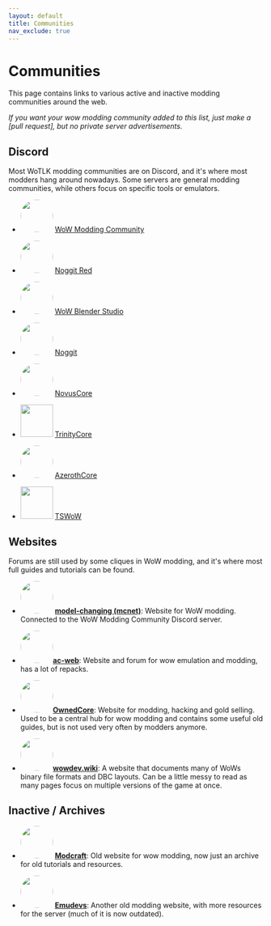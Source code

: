 ```yaml
---
layout: default
title: Communities
nav_exclude: true
---
```


# Communities

This page contains links to various active and inactive modding communities around the web.

_If you want your wow modding community added to this list, just make a [pull request], but no private server advertisements._

## Discord

Most WoTLK modding communities are on Discord, and it's where most modders hang around nowadays. Some servers are general modding communities, while others focus on specific tools or emulators.

- <img width="64px" style="border-radius: 50%;" src="https://cdn.discordapp.com/icons/407664041016688662/48f47fc35e722173f88daf77de27dc15.webp?size=100"> [WoW Modding Community](https://discord.gg/Dnrztg7dCZ)

- <img width="64px" style="border-radius: 50%;" src="https://cdn.discordapp.com/icons/947571309175504926/0d72ac2cb480e7a8ee8b691f94d4f919.png?size=240"> [Noggit Red](https://discord.gg/Tk2TpN8CaF)

- <img width="64px" style="border-radius: 50%;" src="https://cdn.discordapp.com/icons/402049199740289025/7876cf6f70758aad4253e94d57a5602e.png?size=240"> [WoW Blender Studio](https://discord.gg/SBEDRXrSnd)

- <img width="64px" style="border-radius: 50%;" src="https://cdn.discordapp.com/icons/669160654455832597/a73c2ca8820b2d2df762884773e2a3ce.png?size=240"> [Noggit](https://discord.gg/UbdFHyM)

- <img width="64px" style="border-radius: 50%;" src="https://cdn.discordapp.com/icons/554123112384299010/dfd6deb36d754a6b1d1af1f366ecd702.png?size=240"> [NovusCore](https://discord.gg/AANhzQBbA8)

- <img width="64px" src="https://cdn.discordapp.com/icons/376073286427344897/d5538e2eea07f10103b6546eaeba76a7.png?size=240"> [TrinityCore](https://discord.gg/thHQyptB)

- <img width="64px" style="border-radius: 50%;" src="https://cdn.discordapp.com/icons/217589275766685707/997a566468859317e9e22e9e782fb587.png?size=240"> [AzerothCore](https://discord.gg/XUx7X3tU)

- <img width="64px" src="https://cdn.discordapp.com/icons/793065928870854667/455d9131fd64cc40a99937898a91d5a8.png?size=240"> [TSWoW](https://discord.gg/M89n6TZh9x)

## Websites

Forums are still used by some cliques in WoW modding, and it's where most full guides and tutorials can be found.

- <img width="64px" style="border-radius: 50%;" src="https://i.imgur.com/u5TYvyJ.png"> [**model-changing (mcnet)**](https://model-changing.net/): Website for WoW modding. Connected to the WoW Modding Community Discord server.

- <img width="64px" style="border-radius: 50%;" src="https://i.imgur.com/QWU8a32.png">[**ac-web**](https://ac-web.org/): Website and forum for wow emulation and modding, has a lot of repacks.

- <img width="64px" style="border-radius: 50%;" src="https://www.ownedcore.com/forums/images/styles/OwnedCoreFX/addimg/logofoot.svg">[**OwnedCore**](https://www.ownedcore.com/): Website for modding, hacking and gold selling. Used to be a central hub for wow modding and contains some useful old guides, but is not used very often by modders anymore.

- <img width="64px" style="border-radius: 50%;" src="https://wowdev.wiki/wowdevlogo.png?size=240">[**wowdev.wiki**](https://wowdev.wiki/Main_Page): A website that documents many of WoWs binary file formats and DBC layouts. Can be a little messy to read as many pages focus on multiple versions of the game at once.

## Inactive / Archives



- <img width="64px" style="border-radius: 50%;" src="https://i.imgur.com/iOZtt3t.png"> [**Modcraft**](http://modcraft-backup.de/): Old website for wow modding, now just an archive for old tutorials and resources.



- <img width="64px" style="border-radius: 50%;" src="https://i.imgur.com/M6zwVTK.png"> [**Emudevs**](http://emudevs.modcraft-backup.de/index.php): Another old modding website, with more resources for the server (much of it is now outdated).